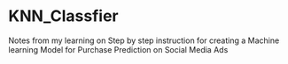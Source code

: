 # KNN_Classfier
Notes from my learning on Step by step instruction for creating a Machine learning Model for Purchase Prediction on Social Media Ads
